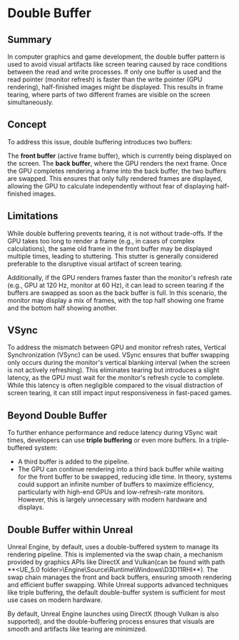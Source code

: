 # Double Buffer

## Summary

In computer graphics and game development, the double buffer pattern is used to avoid visual artifacts like screen tearing caused by race conditions between the read and write processes. If only one buffer is used and the read pointer (monitor refresh) is faster than the write pointer (GPU rendering), half-finished images might be displayed. This results in frame tearing, where parts of two different frames are visible on the screen simultaneously.

## Concept

To address this issue, double buffering introduces two buffers:

The **front buffer** (active frame buffer), which is currently being displayed on the screen.
The **back buffer**, where the GPU renders the next frame.
Once the GPU completes rendering a frame into the back buffer, the two buffers are swapped. This ensures that only fully rendered frames are displayed, allowing the GPU to calculate independently without fear of displaying half-finished images.

## Limitations

While double buffering prevents tearing, it is not without trade-offs. If the GPU takes too long to render a frame (e.g., in cases of complex calculations), the same old frame in the front buffer may be displayed multiple times, leading to stuttering. This stutter is generally considered preferable to the disruptive visual artifact of screen tearing.

Additionally, if the GPU renders frames faster than the monitor's refresh rate (e.g., GPU at 120 Hz, monitor at 60 Hz), it can lead to screen tearing if the buffers are swapped as soon as the back buffer is full. In this scenario, the monitor may display a mix of frames, with the top half showing one frame and the bottom half showing another.

## VSync

To address the mismatch between GPU and monitor refresh rates, Vertical Synchronization (VSync) can be used. VSync ensures that buffer swapping only occurs during the monitor's vertical blanking interval (when the screen is not actively refreshing). This eliminates tearing but introduces a slight latency, as the GPU must wait for the monitor's refresh cycle to complete. While this latency is often negligible compared to the visual distraction of screen tearing, it can still impact input responsiveness in fast-paced games.

## Beyond Double Buffer

To further enhance performance and reduce latency during VSync wait times, developers can use **triple buffering** or even more buffers. In a triple-buffered system:

- A third buffer is added to the pipeline.
- The GPU can continue rendering into a third back buffer while waiting for the front buffer to be swapped, reducing idle time.
In theory, systems could support an infinite number of buffers to maximize efficiency, particularly with high-end GPUs and low-refresh-rate monitors. However, this is largely unnecessary with modern hardware and displays.

## Double Buffer within Unreal

Unreal Engine, by default, uses a double-buffered system to manage its rendering pipeline. This is implemented via the swap chain, a mechanism provided by graphics APIs like DirectX and Vulkan(can be found with path **<UE_5.0 folder>\Engine\Source\Runtime\Windows\D3D11RHI\**). The swap chain manages the front and back buffers, ensuring smooth rendering and efficient buffer swapping. While Unreal supports advanced techniques like triple buffering, the default double-buffer system is sufficient for most use cases on modern hardware.

By default, Unreal Engine launches using DirectX (though Vulkan is also supported), and the double-buffering process ensures that visuals are smooth and artifacts like tearing are minimized.
